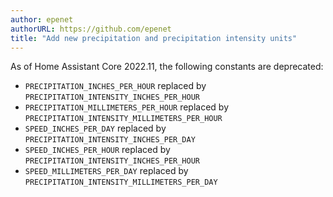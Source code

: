 ```yaml
---
author: epenet
authorURL: https://github.com/epenet
title: "Add new precipitation and precipitation intensity units"
---
```


As of Home Assistant Core 2022.11, the following constants are deprecated:

  - `PRECIPITATION_INCHES_PER_HOUR` replaced by `PRECIPITATION_INTENSITY_INCHES_PER_HOUR`
  - `PRECIPITATION_MILLIMETERS_PER_HOUR` replaced by `PRECIPITATION_INTENSITY_MILLIMETERS_PER_HOUR`
  - `SPEED_INCHES_PER_DAY` replaced by `PRECIPITATION_INTENSITY_INCHES_PER_DAY`
  - `SPEED_INCHES_PER_HOUR` replaced by `PRECIPITATION_INTENSITY_INCHES_PER_HOUR`
  - `SPEED_MILLIMETERS_PER_DAY` replaced by `PRECIPITATION_INTENSITY_MILLIMETERS_PER_DAY`
